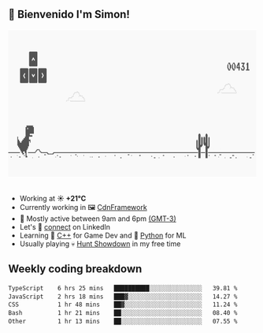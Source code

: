 <h2>👋 <b>Bienvenido I'm Simon!&nbsp;</b></h2>

<section>
  <img src="./static/banner.gif" height=300 width=1000>
</section>

<br>

<ul>
  <li>
		<!--START_SECTION:weather-->
		Working at <b>☀️   +21°C</b>
		<!--END_SECTION:weather-->
  </li>
  <li>
    Currently working in 🖼️&nbsp;<a href=https://github.com/snapverse/cdn-framework target=_blank>CdnFramework</a>
  </li>
  <li>
    🚩 Mostly active between 9am and 6pm <a href=https://onlinealarmkur.com/world/es target=_blank>(GMT-3)</a>
  </li>
  <li>
    Let's 🔗&nbsp;<a href=https://www.linkedin.com/in/itssimmons target=_blank>connect</a> on LinkedIn
  </li>
  <li>
    Learning 👴&nbsp;<a href=https://images3.memedroid.com/images/UPLOADED755/65f2bce6734f6.webp target=_blank>C++</a> for Game Dev and 🐍&nbsp;<a href=https://qph.cf2.quoracdn.net/main-qimg-4472b6229cb75bf66ab531f3ebd4f975-lq target=_blank>Python</a> for ML
  </li>
  <li>
    Usually playing 💀&nbsp;<a href=https://www.huntshowdown.com target=_blank>Hunt Showdown</a> in my free time
  </li>
</ul>

<h2><b>Weekly coding breakdown </b></h2>

<!--START_SECTION:waka-->

```txt
TypeScript    6 hrs 25 mins   ██████████░░░░░░░░░░░░░░░   39.81 %
JavaScript    2 hrs 18 mins   ███▓░░░░░░░░░░░░░░░░░░░░░   14.27 %
CSS           1 hr 48 mins    ██▓░░░░░░░░░░░░░░░░░░░░░░   11.24 %
Bash          1 hr 21 mins    ██░░░░░░░░░░░░░░░░░░░░░░░   08.40 %
Other         1 hr 13 mins    ██░░░░░░░░░░░░░░░░░░░░░░░   07.55 %
```

<!--END_SECTION:waka-->
